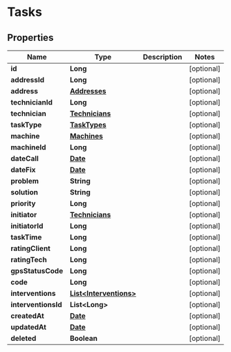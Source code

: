 # Tasks

## Properties
Name | Type | Description | Notes
------------ | ------------- | ------------- | -------------
**id** | **Long** |  |  [optional]
**addressId** | **Long** |  |  [optional]
**address** | [**Addresses**](Addresses.md) |  |  [optional]
**technicianId** | **Long** |  |  [optional]
**technician** | [**Technicians**](Technicians.md) |  |  [optional]
**taskType** | [**TaskTypes**](TaskTypes.md) |  |  [optional]
**machine** | [**Machines**](Machines.md) |  |  [optional]
**machineId** | **Long** |  |  [optional]
**dateCall** | [**Date**](Date.md) |  |  [optional]
**dateFix** | [**Date**](Date.md) |  |  [optional]
**problem** | **String** |  |  [optional]
**solution** | **String** |  |  [optional]
**priority** | **Long** |  |  [optional]
**initiator** | [**Technicians**](Technicians.md) |  |  [optional]
**initiatorId** | **Long** |  |  [optional]
**taskTime** | **Long** |  |  [optional]
**ratingClient** | **Long** |  |  [optional]
**ratingTech** | **Long** |  |  [optional]
**gpsStatusCode** | **Long** |  |  [optional]
**code** | **Long** |  |  [optional]
**interventions** | [**List&lt;Interventions&gt;**](Interventions.md) |  |  [optional]
**interventionsId** | **List&lt;Long&gt;** |  |  [optional]
**createdAt** | [**Date**](Date.md) |  |  [optional]
**updatedAt** | [**Date**](Date.md) |  |  [optional]
**deleted** | **Boolean** |  |  [optional]
